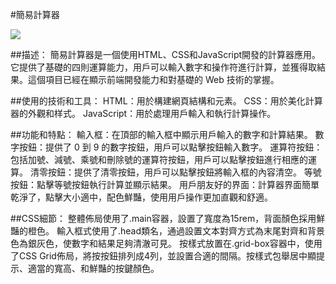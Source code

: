 #簡易計算器

![](https://hackmd.io/_uploads/rkjmMMkU3.png)


##描述：
簡易計算器是一個使用HTML、CSS和JavaScript開發的計算器應用。它提供了基礎的四則運算能力，用戶可以輸入數字和操作符進行計算，並獲得取結果。這個項目已經在顯示前端開發能力和對基礎的 Web 技術的掌握。

##使用的技術和工具：
HTML：用於構建網頁結構和元素。
CSS：用於美化計算器的外觀和样式。
JavaScript：用於處理用戶輸入和執行計算操作。

##功能和特點：
輸入框：在頂部的輸入框中顯示用戶輸入的數字和計算結果。
數字按鈕：提供了 0 到 9 的數字按鈕，用戶可以點擊按鈕輸入數字。
運算符按鈕：包括加號、減號、乘號和刪除號的運算符按鈕，用戶可以點擊按鈕進行相應的運算。
清零按鈕：提供了清零按鈕，用戶可以點擊按鈕將輸入框的內容清空。
等號按鈕：點擊等號按鈕執行計算並顯示結果。
用戶朋友好的界面：計算器界面簡單乾淨了，點擊大小適中，配色鮮豔，使用用戶操作更加直觀和舒適。

##CSS細節：
整體佈局使用了.main容器，設置了寬度為15rem，背面顏色採用鮮豔的橙色。
輸入框式使用了.head類名，通過設置文本對齊方式為末尾對齊和背景色為銀灰色，使數字和結果足夠清澈可見。
按樣式放置在.grid-box容器中，使用了CSS Grid佈局，將按按鈕排列成4列，並設置合適的間隔。按樣式包舉居中顯提示、適當的寬高、和鮮豔的按鍵顏色。
